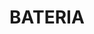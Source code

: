 # BATERIA
<title>BATERIAS</title>
    <style>
            color: rgb(32, 31, 31);
        font-family: verdana;
        font-size: 50pt;
        
        }

        h4{
            font-family: Verdana, Geneva, Tahoma, sans-serif                 font-size: 20pt;
             color: colgroup                
        }
        h2{
            font-size: 35pt;
            font-family: Verdana, Geneva, Tahoma, sans-serif;            }
    </style>
       
</head>
<body background="bateria.jpg"
    <center>
    <h1>BATERIAS</h1>
</center>
</body>
<body>
    <center>
    <h3>
    <p>
        Como é feita a reciclagem de pilhas e baterias?
        A Green Eletron realiza a coleta, reciclagem e destinação correta de pilhas e baterias portáteis desde 2010. Quando foi criado, o programa chamava-se ABINEE Recebe Pilhas, mas em 2018 se tornou parte do sistema da gestora. Desde o começo da instalação dos Pontos de Entrega Voluntária (PEVs), a Green Eletron já coletou mais de 98 milhões de pilhas!

        São seis etapas no processo de reciclagem que garantem a reutilização de baterias e pilhas que começa com o consumidor. Elas podem virar matérias-primas para pisos cerâmicos, vidros, tintas e muitas outras possibilidades. Acompanhe com a gente todas as etapas e fique ligado para algumas dicas de como fazer suas pilhas durarem mais.
        
        1- Descarte consciente
        
        Todos temos uma gaveta em casa com pilhas gastas e baterias que não utilizamos mais. Guardadas elas apenas ocupam espaço, mas quando são depositadas no lugar certo podem ajudar o meio ambiente e a economia.
        
        São mais de 1,7 mil pontos de coleta no Brasil todo localizados em comércios. Ou seja, muito provavelmente o supermercado onde as pilhas foram compradas também pode ser o seu local de descarte. Para saber quais pilhas podem ser descartadas, procure pelo símbolo na embalagem.

        <h2>Importância da reciclagem das baterias</h2>
    </center>   
    </p>
    <P>Na recicladora, os materiais são triturados. Pilhas de lítio recarregáveis, íon lítio e zinco-ar devem ser separadas para serem recicladas em separado. Além das pilhas recarregáveis as pilhas comuns e alcalinas, como AAs ou AAAs, encontradas em aparelhos domésticos, como câmeras, celulares e notebooks, também são recicladas pelo Programa.

        Uma dica: Não compre pilhas piratas. Elas podem conter materiais e componentes químicos acima do que é permitido em nossa lei. Escolha fabricantes que têm programas de sustentabilidade como a logística reversa e utilizam componentes mais amigáveis ao meio ambiente. .</P>

    <h3>" Processo químico

        As pilhas e baterias são submetidas a um processo de reação química em que são recuperados sais e óxidos metálicos utilizados como matéria-prima em processos industriais na forma de corantes e pigmentos.
    </p>
        <p> Processo térmico
        
        Elas são colocadas em um forno industrial e submetidas a altas temperaturas para separar o zinco. Assim, o mineral pode ser recuperado em sua forma metálica e reutilizado como matéria-prima na confecção de novas pilhas e baterias."
        </p>
     </h3>
     <p>Veja mais sobre "Reciclagem das baterias</p>
     
  <address>
    "Click e Saiba mais"
  </address>  
 <a href="https://insideevs.uol.com.br/news/682584/processo-reciclagem-baterias-litio/"">paginas</a>
</body>
